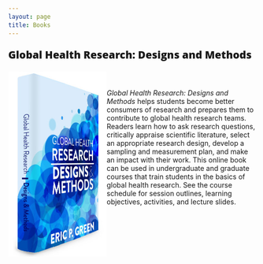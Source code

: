 ```yaml
---
layout: page
title: Books
---
```


<p style="font-size:150%;font-family: 'Open Sans', 'Helvetica Neue', Helvetica, Arial, sans-serif;font-weight: 800;">Global Health Research: Designs and Methods</p>


<a href="http://www.globalhealthresearch.co/ebook/"><img src="/img/cover-dm.jpg" style="width: 200px; float:left;" /></a> 
<br>
<br>
<i>Global Health Research: Designs and Methods</i> helps students become better consumers of research and prepares them to contribute to global health research teams. Readers learn how to ask research questions, critically appraise scientific literature, select an appropriate research design, develop a sampling and measurement plan, and make an impact with their work. This online book can be used in undergraduate and graduate courses that train students in the basics of global health research. See the course schedule for session outlines, learning objectives, activities, and lecture slides.

<!--
<br>
<br>
<br>

<p style="font-size:150%;font-family: 'Open Sans', 'Helvetica Neue', Helvetica, Arial, sans-serif;font-weight: 800;">Global Health Research: Data Science</p>


<a href="http://www.globalhealthresearch.co/ghds/">

<img src="/img/cover-ds.jpg" style="width: 200px; float:left;" />


</a> 


<br>
<br>
<i>Global Health Research: Data Science</i> is a hands-on guide for global health students without much experience in modern data workflows. Readers will learn how to use R and RStudio to import, tidy, transform, and visualize data in preparation for analysis, and then create reproducible reports and Shiny apps to share findings. This book is designed to take readers from raw data to publication-quality manuscripts.   

<br>
<br>
<br>
<br>
<br>

* * * 

These books are works in progress. If you find errors (gasp!), please create an issue on Github ([GHR](https://github.com/ericpgreen/GHRbook) or [GHDS](https://github.com/ericpgreen/GHDS)), [email me](eric.green@duke.edu), or shame me on Twitter (`@ericpgreen`). I'm writing the books in [R Markdown](http://rmarkdown.rstudio.com/) within [RStudio](https://www.rstudio.com/). The [`bookdown`](https://github.com/rstudio/bookdown) package from the makers of RStudio does most of the heavy lifting to compile the book. The source code for the books is available on Github ([GHR](https://github.com/ericpgreen/GHRbook) and [GHDS](https://github.com/ericpgreen/GHDS)).

-->
